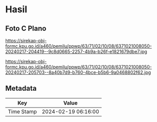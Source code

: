 # Hasil

## Foto C Plano

https://sirekap-obj-formc.kpu.go.id/a460/pemilu/ppwp/63/71/02/10/08/6371021008050-20240217-204419--9c8d0665-2257-4b9a-b26f-e1821679dbe7.jpg

https://sirekap-obj-formc.kpu.go.id/a460/pemilu/ppwp/63/71/02/10/08/6371021008050-20240217-205703--8a40b7d9-b760-4bce-b5b6-9a0468802f62.jpg


## Metadata

| Key        | Value               |
| ---------- | ------------------- |
| Time Stamp | 2024-02-19 06:16:00 |



